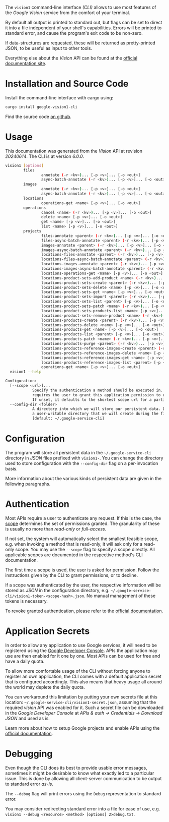 <!---
DO NOT EDIT !
This file was generated automatically from 'src/generator/templates/cli/README.md.mako'
DO NOT EDIT !
-->
The `vision1` command-line interface *(CLI)* allows to use most features of the *Google Vision* service from the comfort of your terminal.

By default all output is printed to standard out, but flags can be set to direct it into a file independent of your shell's
capabilities. Errors will be printed to standard error, and cause the program's exit code to be non-zero.

If data-structures are requested, these will be returned as pretty-printed JSON, to be useful as input to other tools.

Everything else about the *Vision* API can be found at the
[official documentation site](https://cloud.google.com/vision/).

# Installation and Source Code

Install the command-line interface with cargo using:

```bash
cargo install google-vision1-cli
```

Find the source code [on github](https://github.com/Byron/google-apis-rs/tree/main/gen/vision1-cli).

# Usage

This documentation was generated from the *Vision* API at revision *20240614*. The CLI is at version *6.0.0*.

```bash
vision1 [options]
        files
                annotate (-r <kv>)... [-p <v>]... [-o <out>]
                async-batch-annotate (-r <kv>)... [-p <v>]... [-o <out>]
        images
                annotate (-r <kv>)... [-p <v>]... [-o <out>]
                async-batch-annotate (-r <kv>)... [-p <v>]... [-o <out>]
        locations
                operations-get <name> [-p <v>]... [-o <out>]
        operations
                cancel <name> (-r <kv>)... [-p <v>]... [-o <out>]
                delete <name> [-p <v>]... [-o <out>]
                get <name> [-p <v>]... [-o <out>]
                list <name> [-p <v>]... [-o <out>]
        projects
                files-annotate <parent> (-r <kv>)... [-p <v>]... [-o <out>]
                files-async-batch-annotate <parent> (-r <kv>)... [-p <v>]... [-o <out>]
                images-annotate <parent> (-r <kv>)... [-p <v>]... [-o <out>]
                images-async-batch-annotate <parent> (-r <kv>)... [-p <v>]... [-o <out>]
                locations-files-annotate <parent> (-r <kv>)... [-p <v>]... [-o <out>]
                locations-files-async-batch-annotate <parent> (-r <kv>)... [-p <v>]... [-o <out>]
                locations-images-annotate <parent> (-r <kv>)... [-p <v>]... [-o <out>]
                locations-images-async-batch-annotate <parent> (-r <kv>)... [-p <v>]... [-o <out>]
                locations-operations-get <name> [-p <v>]... [-o <out>]
                locations-product-sets-add-product <name> (-r <kv>)... [-p <v>]... [-o <out>]
                locations-product-sets-create <parent> (-r <kv>)... [-p <v>]... [-o <out>]
                locations-product-sets-delete <name> [-p <v>]... [-o <out>]
                locations-product-sets-get <name> [-p <v>]... [-o <out>]
                locations-product-sets-import <parent> (-r <kv>)... [-p <v>]... [-o <out>]
                locations-product-sets-list <parent> [-p <v>]... [-o <out>]
                locations-product-sets-patch <name> (-r <kv>)... [-p <v>]... [-o <out>]
                locations-product-sets-products-list <name> [-p <v>]... [-o <out>]
                locations-product-sets-remove-product <name> (-r <kv>)... [-p <v>]... [-o <out>]
                locations-products-create <parent> (-r <kv>)... [-p <v>]... [-o <out>]
                locations-products-delete <name> [-p <v>]... [-o <out>]
                locations-products-get <name> [-p <v>]... [-o <out>]
                locations-products-list <parent> [-p <v>]... [-o <out>]
                locations-products-patch <name> (-r <kv>)... [-p <v>]... [-o <out>]
                locations-products-purge <parent> (-r <kv>)... [-p <v>]... [-o <out>]
                locations-products-reference-images-create <parent> (-r <kv>)... [-p <v>]... [-o <out>]
                locations-products-reference-images-delete <name> [-p <v>]... [-o <out>]
                locations-products-reference-images-get <name> [-p <v>]... [-o <out>]
                locations-products-reference-images-list <parent> [-p <v>]... [-o <out>]
                operations-get <name> [-p <v>]... [-o <out>]
  vision1 --help

Configuration:
  [--scope <url>]...
            Specify the authentication a method should be executed in. Each scope
            requires the user to grant this application permission to use it.
            If unset, it defaults to the shortest scope url for a particular method.
  --config-dir <folder>
            A directory into which we will store our persistent data. Defaults to
            a user-writable directory that we will create during the first invocation.
            [default: ~/.google-service-cli]

```

# Configuration

The program will store all persistent data in the `~/.google-service-cli` directory in *JSON* files prefixed with `vision1-`.  You can change the directory used to store configuration with the `--config-dir` flag on a per-invocation basis.

More information about the various kinds of persistent data are given in the following paragraphs.

# Authentication

Most APIs require a user to authenticate any request. If this is the case, the [scope][scopes] determines the
set of permissions granted. The granularity of these is usually no more than *read-only* or *full-access*.

If not set, the system will automatically select the smallest feasible scope, e.g. when invoking a
method that is read-only, it will ask only for a read-only scope.
You may use the `--scope` flag to specify a scope directly.
All applicable scopes are documented in the respective method's CLI documentation.

The first time a scope is used, the user is asked for permission. Follow the instructions given
by the CLI to grant permissions, or to decline.

If a scope was authenticated by the user, the respective information will be stored as *JSON* in the configuration
directory, e.g. `~/.google-service-cli/vision1-token-<scope-hash>.json`. No manual management of these tokens
is necessary.

To revoke granted authentication, please refer to the [official documentation][revoke-access].

# Application Secrets

In order to allow any application to use Google services, it will need to be registered using the
[Google Developer Console][google-dev-console]. APIs the application may use are then enabled for it
one by one. Most APIs can be used for free and have a daily quota.

To allow more comfortable usage of the CLI without forcing anyone to register an own application, the CLI
comes with a default application secret that is configured accordingly. This also means that heavy usage
all around the world may deplete the daily quota.

You can workaround this limitation by putting your own secrets file at this location:
`~/.google-service-cli/vision1-secret.json`, assuming that the required *vision* API
was enabled for it. Such a secret file can be downloaded in the *Google Developer Console* at
*APIs & auth -> Credentials -> Download JSON* and used as is.

Learn more about how to setup Google projects and enable APIs using the [official documentation][google-project-new].


# Debugging

Even though the CLI does its best to provide usable error messages, sometimes it might be desirable to know
what exactly led to a particular issue. This is done by allowing all client-server communication to be
output to standard error *as-is*.

The `--debug` flag will print errors using the `Debug` representation to standard error.

You may consider redirecting standard error into a file for ease of use, e.g. `vision1 --debug <resource> <method> [options] 2>debug.txt`.


[scopes]: https://developers.google.com/+/api/oauth#scopes
[revoke-access]: http://webapps.stackexchange.com/a/30849
[google-dev-console]: https://console.developers.google.com/
[google-project-new]: https://developers.google.com/console/help/new/
